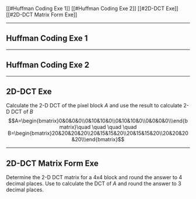 [[#Huffman Coding Exe 1]]
[[#Huffman Coding Exe 2]]
[[#2D-DCT Exe]]
[[#2D-DCT Matrix Form Exe]]

---
## Huffman Coding Exe 1



---
## Huffman Coding Exe 2



---
## 2D-DCT Exe

Calculate the 2-D DCT of the pixel block $A$ and use the result to calculate 2-D DCT of $B$
$$A=\begin{bmatrix}0&0&0&0\\0&10&10&0\\0&10&10&0\\0&0&0&0\\\end{bmatrix}\quad \quad \quad  \quad B=\begin{bmatrix}20&20&20&20\\20&15&15&20\\20&15&15&20\\20&20&20&20\\\end{bmatrix}$$

---
## 2D-DCT Matrix Form Exe

Determine the 2-D DCT matrix for a 4x4 block and round the answer to 4 decimal places. Use to calculate the DCT of $A$ and round the answer to 3 decimal places.


